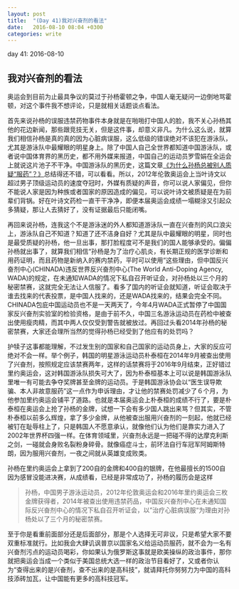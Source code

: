 ```yaml
---
layout: post
title:  "(Day 41)我对兴奋剂的看法"
date:   2016-08-10 08:04 +0300
categories: write
---
```


day 41: 2016-08-10

我对兴奋剂的看法
-

奥运会到目前为止最具争议的莫过于孙杨霍顿之争，中国人毫无疑问一边倒地骂霍顿，对这个事件我不想评论，只是就相关话题谈点看法。

首先来说孙杨的误服违禁药物事件本身就是在啪啪打中国人的脸，我不关心孙杨其他的花边新闻，那些跟竞技无关，但是这件事，却意义非凡。为什么这么说，就算我们相信孙杨是真的真的因为心脏病误服，这么低级的错误绝对不该犯在游泳队，尤其是游泳队中最耀眼的明星身上。除了中国人自己全世界都知道中国游泳队，或者说中国体育界的黑历史，都不用外媒来报道，中国自己的运动员罗雪娟在全运会上就说这片池子不干净。中国游泳队的黑历史，这篇文章[《为什么孙杨总被别人质疑“服药”？》](https://mp.weixin.qq.com/s?__biz=MzIzOTA3NTA5Mg==&mid=2652435748&idx=3&sn=e6a09326fb46ced5e6b446642dcaa38a)总结得还不错，可以看看。所以，2012年伦敦奥运会上当叶诗文以超过男子顶级运动员的速度夺冠时，外媒有质疑的声音，你可以说人家偏见，但你不能说人家是因为种族或者国家的原因造成的偏见，可以说叶诗文被质疑是在为前辈们背锅。好在叶诗文药检一直干干净净，即便本届奥运会成绩一塌糊涂又引起众多猜疑，那让人去猜好了，没有证据最后只能闭嘴。

再回来说孙杨，连我这个不是游泳迷的外人都知道游泳队一直在兴奋剂的风口浪尖上，游泳队自己不知道？知道了还不洁身自好？尤其是队中最耀眼的明星，同时也是最受质疑的孙杨，他一旦出事，那打脸程度可不是我们的国人能够承受的。偏偏孙杨就出事了，就算我们相信“孙杨是为了治疗心肌炎，有长期正规的医学诊断和用药证明，而且药物是新纳入的赛内禁药，平时可以使用”这些理由，但中国反兴奋剂中心(CHINADA)违反世界反兴奋剂中心(The World Anti-Doping Agency, WADA)的规定，在未通知WADA的情况下私自召开听证会，对孙杨处以三个月的秘密禁赛，这就完全无法让人信服了。看多了国内的听证会就知道，听证会取决于谁去找来的代表投票，是中国人找来的，还是WADA找来的，结果会完全不同。CHINADA包庇中国运动员也不是一天两天了，今年4月WADA正式暂停了中国国家反兴奋剂实验室的检验资格，是由于前不久，中国三名游泳运动员在药检中被查出使用瘦肉精，而其中两人仅仅受到警告就被放过。再回过头看2014年孙杨的秘密禁赛，大家还会理所当然的觉得孙杨已经受到了他应有的处罚吗？

护犊子这事都能理解，不过发生别的国家和自己国家的运动员身上，大家的反应可绝对不会一样。举个例子，韩国的明星游泳运动员朴泰桓在2014年9月被查出使用了兴奋剂，按照规定应该禁赛两年，这样的话禁赛将于2016年9月结束，正好错过里约奥运会，这对韩国游泳队损失可大了，因为朴泰桓基本上可以说是韩国游泳队里唯一有可能去争夺奖牌甚至金牌的运动员。于是韩国游泳协会以“医生误导欺骗、本人非故意服药”这一点作为申诉理由，才让他的禁赛处罚减少了６个月，为他参加里约奥运会铺平了道路。也就是本届奥运会上朴泰桓的成绩不行了，要是朴泰桓在奥运会上抢了孙杨的金牌，试想一下会有多少国人跳出来骂？但其实，不管朴泰桓以前多么辉煌，拿了多少金牌，从他被查出服用兴奋剂的一刻起，他就已经被钉在耻辱柱上了，只是韩国人不愿意承认，就像他们认为他们是靠实力进入了2002年世界杯四强一样。在体育领域里，兴奋剂永远是一把碰不得的达摩克利斯之剑，一碰就会身败名裂粉身碎骨。就像癌症斗士，前环法自行车冠军阿姆斯特朗，因为服用兴奋剂，一夜之间就从英雄变成败类。

孙杨在里约奥运会上拿到了200自的金牌和400自的银牌，在他最擅长的1500自因为感冒没能进决赛，从成绩看，已经是非常成功了，孙杨的履历会是这样

>孙杨，中国男子游泳运动员，2012年伦敦奥运会和2016年里约奥运会三枚金牌获得者，2014年被查出使用违禁药品，中国反兴奋剂中心在未通知国际反兴奋剂中心的情况下私自召开听证会，以”治疗心脏病误服“为理由对孙杨处以了三个月的秘密禁赛。

至于你是看重前面部分还是后面部分，那是个人选择无可非议，只是希望大家不要双重标准就行。比如我会大肆讥讽普京以国家名义给运动员服药，就不会为一名有兴奋剂污点的运动员喝彩，你如果认为俄罗斯这事就是欧美操纵的政治事件，那你就把奥运会当成一个类似于美国总统大选一样的政治节目看好了，又或者你认为“查得出来的是兴奋剂，查不出来的是高科技”，就请拜托你努努力为中国的高科技添砖加瓦，让中国能有更多的高科技冠军。



<!--end-->
